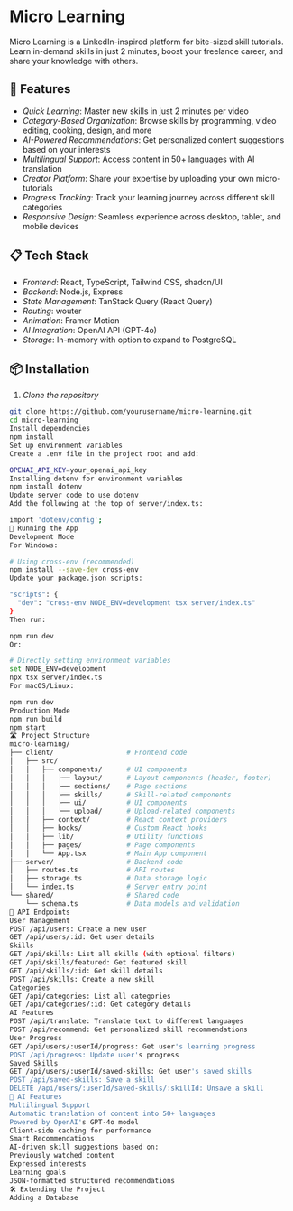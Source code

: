 # Micro Learning
Micro Learning is a LinkedIn-inspired platform for bite-sized skill tutorials. Learn in-demand skills in just 2 minutes, boost your freelance career, and share your knowledge with others.

## 🚀 Features
- *Quick Learning*: Master new skills in just 2 minutes per video
- *Category-Based Organization*: Browse skills by programming, video editing, cooking, design, and more
- *AI-Powered Recommendations*: Get personalized content suggestions based on your interests
- *Multilingual Support*: Access content in 50+ languages with AI translation
- *Creator Platform*: Share your expertise by uploading your own micro-tutorials
- *Progress Tracking*: Track your learning journey across different skill categories
- *Responsive Design*: Seamless experience across desktop, tablet, and mobile devices
## 📋 Tech Stack
- *Frontend*: React, TypeScript, Tailwind CSS, shadcn/UI
- *Backend*: Node.js, Express
- *State Management*: TanStack Query (React Query)
- *Routing*: wouter
- *Animation*: Framer Motion
- *AI Integration*: OpenAI API (GPT-4o)
- *Storage*: In-memory with option to expand to PostgreSQL
## 📦 Installation
1. *Clone the repository*
```bash
git clone https://github.com/yourusername/micro-learning.git
cd micro-learning
Install dependencies
npm install
Set up environment variables
Create a .env file in the project root and add:

OPENAI_API_KEY=your_openai_api_key
Installing dotenv for environment variables
npm install dotenv
Update server code to use dotenv
Add the following at the top of server/index.ts:

import 'dotenv/config';
🚀 Running the App
Development Mode
For Windows:

# Using cross-env (recommended)
npm install --save-dev cross-env
Update your package.json scripts:

"scripts": {
  "dev": "cross-env NODE_ENV=development tsx server/index.ts"
}
Then run:

npm run dev
Or:

# Directly setting environment variables
set NODE_ENV=development
npx tsx server/index.ts
For macOS/Linux:

npm run dev
Production Mode
npm run build
npm start
🛣 Project Structure
micro-learning/
├── client/                  # Frontend code
│   ├── src/
│   │   ├── components/      # UI components
│   │   │   ├── layout/      # Layout components (header, footer)
│   │   │   ├── sections/    # Page sections
│   │   │   ├── skills/      # Skill-related components
│   │   │   ├── ui/          # UI components
│   │   │   └── upload/      # Upload-related components
│   │   ├── context/         # React context providers
│   │   ├── hooks/           # Custom React hooks
│   │   ├── lib/             # Utility functions
│   │   ├── pages/           # Page components
│   │   └── App.tsx          # Main App component
├── server/                  # Backend code
│   ├── routes.ts            # API routes
│   ├── storage.ts           # Data storage logic
│   └── index.ts             # Server entry point
└── shared/                  # Shared code
    └── schema.ts            # Data models and validation
🔌 API Endpoints
User Management
POST /api/users: Create a new user
GET /api/users/:id: Get user details
Skills
GET /api/skills: List all skills (with optional filters)
GET /api/skills/featured: Get featured skill
GET /api/skills/:id: Get skill details
POST /api/skills: Create a new skill
Categories
GET /api/categories: List all categories
GET /api/categories/:id: Get category details
AI Features
POST /api/translate: Translate text to different languages
POST /api/recommend: Get personalized skill recommendations
User Progress
GET /api/users/:userId/progress: Get user's learning progress
POST /api/progress: Update user's progress
Saved Skills
GET /api/users/:userId/saved-skills: Get user's saved skills
POST /api/saved-skills: Save a skill
DELETE /api/users/:userId/saved-skills/:skillId: Unsave a skill
🧠 AI Features
Multilingual Support
Automatic translation of content into 50+ languages
Powered by OpenAI's GPT-4o model
Client-side caching for performance
Smart Recommendations
AI-driven skill suggestions based on:
Previously watched content
Expressed interests
Learning goals
JSON-formatted structured recommendations
🛠 Extending the Project
Adding a Database

